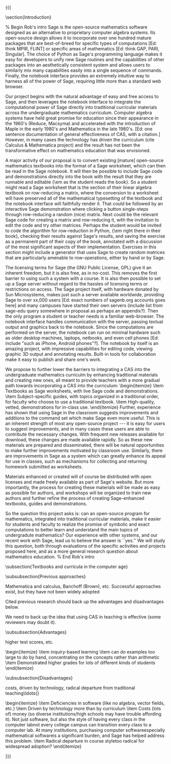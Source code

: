 {{{

\section{Introduction}

% Begin Rob's intro
Sage is the open-source mathematics software designed as an alternative to proprietary computer algebra systems.  Its open-source design allows it to incorporate over one hundred mature packages that are best-of-breed for specific types of computations [Ed: think MPIR, FLINT] or specific areas of mathematics [Ed: think GAP, PARI, Singular].  The choice of Python as Sage's programming language makes it easy for developers to unify new Sage routines and the capabilities of other packages into an aesthetically consistent system and allows users to similarly mix many capabilities easily into a single sequence of commands.  Finally, the notebook interface provides an extremely intuitive way to harness all of the power of Sage, requiring little more than a standard web browser.

Our project begins with the natural advantage of easy and free access to Sage, and then leverages the notebook interface to integrate the computational power of Sage directly into traditional curricular materials across the undergraduate mathematics curriculum.  Computer algebra systems have held great promise for education since their appearance in the 1960's (Reduce, Macsyma) and accelerated with the introduction of Maple in the early 1980's and Mathematica in the late 1980's.  [Ed: one sentence documentation of general effectiveness of CAS, with a citation.]  However, in many cases the technology has driven the curriculum (cite Calculus \& Mathematica project) and the result has not been the transformative effect on mathematics education that was envisioned.

A major activity of our proposal is to convert existing [mature] open-source mathematics textbooks into the format of a Sage worksheet, which can then be read in the Sage notebook.  It will then be possible to include Sage code and demonstrations directly into the book with the result that they are runnable and editable {\em as the student reads the book}.  So a student might read a Sage worksheet that is the section of their linear algebra textbook on row-reducing a matrix, where the conversion to a worksheet will have preserved all of the mathematical typesetting of the textbook and the notebook interface will faithfully render it.  That could be followed by an interactive Sage demonstration where clicking a button single-steps through row-reducing a random (nice) matrix.  Next could be the relevant Sage code for creating a matrix and row-reducing it, with the invitation to edit the code and try other matrices.  Perhaps the student would be invited to code the algorithm for row-reduction in Python, {\em right there in their book}, checking their results against Sage's results, and saving the exercise as a permanent part of their copy of the book, annotated with a discussion of the most significant aspects of their implementation.  Exercises in this section might include a generator that uses Sage to create random matrices that are particularly amenable to row-operations, either by hand or by Sage.

The licensing terms for Sage (the GNU Public License, GPL) give it an inherent freedom, but it is also free, as in no-cost.  This removes the first barrier to using such a system with a course.  It is also then possible to set up a Sage server without regard to the hassles of licensing terms or restrictions on access.  The Sage project itself, with hardware donated by Sun Microsystems, makes just such a server available worldwide, providing Sage to over xx,000 users [Ed: exact numbers of sagenb.org accounts goes here] and many campuses have started their own servers (include list from sage-edu query somewhere in proposal as perhaps an appendix?).  Then the only program a student or teacher needs is a familiar web-browser.  The notebook interface handles communication with the server, passing textual output and graphics back to the notebook.  Since the computations are performed on the server, the notebook can run on minimal hardware such as older desktop machines, laptops, netbooks, and even cell phones [Ed: include "such as iPhone, Android phones"?].  The notebook by itself is an amazing project, with impressive capabilities for editing code, viewing graphic 3D output and annotating results.  Built-in tools for collaboration make it easy to publish and share one's work.

We propose to further lower the barriers to integrating a CAS into the undergraduate mathematics curriculm by enhancing traditional materials and creating new ones, all meant to provide teachers with a more gradual path towards incorporating a CAS into the curriculum:
\begin{itemize}
\item Textbooks as Sage worksheets, with live Sage code and demonstrations.
\item Subject-specific guides, with topics organized in a traditional order, for faculty who choose to use a traditional textbook.
\item High-quality, vetted, demonstrations for in-class use.
\end{itemize}
Further, experience has shown that using Sage in the classroom suggests improvements and additions to the command set which make Sage even more useful.  This is an inherent strength of most any open-source project --- it is easy for users to suggest improvements, and in many cases these users are able to contribute the necessary changes.  With frequent new releases available for download, these changes are made available rapidly.  So as these new materials are prepared and disseminated, there will be natural opportunities to make further improvements motivated by classroom use.  Similarly, there are improvements in Sage as a system which can greatly enhance its appeal for use in classes, such as mechanisms for collecting and returning homework submitted as worksheets.

Materials enhanced or created will of course be distributed with open licenses and made freely available as part of Sage's website.  But more importantly, the process for creating these materials will be made as easy as possible for authors, and workshops will be organized to train new authors and further refine the process of creating Sage-enhanced textbooks, guides and demonstrations.

So the question this project asks is: can an open-source program for mathematics, integrated into traditional curricular materials, make it easier for students and faculty to realize the promise of symbolic and exact computations to better learn and understand the main topics of undergradute mathematics?  Our experience with other systems, and our recent work with Sage, lead us to believe the answer is ``yes.''  We will study this question, both through evaluations of the specific activities and projects proposed here, and as a more general research question about mathematics education.
% End Rob's intro


\subsection{Textbooks and curricula in the computer age}



\subsubsection{Previous approaches}

Mathematica and calculus, Banchoff (Brown), etc.  Successful approaches exist, but they have not been widely adopted

Cited previous research should back up the advantages and disadvantages below.

We need to back up the idea that using CAS in teaching is effective (some reviewers may doubt it).

\subsubsection{Advantages}

higher test scores, etc.

\begin{itemize}
\item  inquiry-based learning
\item  can do examples too large to do by hand, concentrating on the concepts rather than arithmetic
\item  Demonstrated higher grades for lots of different kinds of students
\end{itemize}


\subsubsection{Disadvantages}

costs, driven by technology, radical departure from traditional teaching\ldots{}


\begin{itemize}
\item  Deficiencies in software (like no algebra, vector fields, etc.) 
\item  Driven by technology more than by curriculum
\item  Costs (lots of) money (so diverse institutions/high schools may have trouble affording it). Not just software, but also the style of having every class in the computer labnot every college campus can transition every class to a computer lab.  At many institutions, purchasing computer softwareespecially mathematical softwareis a significant burden, and Sage has helped address this problem.
\item  Radical departure in course styletoo radical for widespread adoption?
\end{itemize}



}}}
